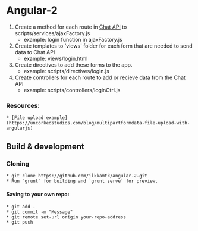 # Angular-2

1. Create a method for each route in [Chat API](http://users.metropolia.fi/~ilkkamtk/chatApi/apidoc/index.html) to scripts/services/ajaxFactory.js
    * example: login function in ajaxFactory.js
2. Create templates to 'views' folder for each form that are needed to send data to Chat API
    * example: views/login.html
3. Create directives to add these forms to the app.
    * example: scripts/directives/login.js
4. Create controllers for each route to add or recieve data from the Chat API
    * example: scripts/controllers/loginCtrl.js
    
### Resources:
    * [File upload example](https://uncorkedstudios.com/blog/multipartformdata-file-upload-with-angularjs)

## Build & development

### Cloning
    * git clone https://github.com/ilkkamtk/angular-2.git
    * Run `grunt` for building and `grunt serve` for preview.
    
#### Saving to your own repo:
    * git add .
    * git commit -m "Message"
    * git remote set-url origin your-repo-address
    * git push


